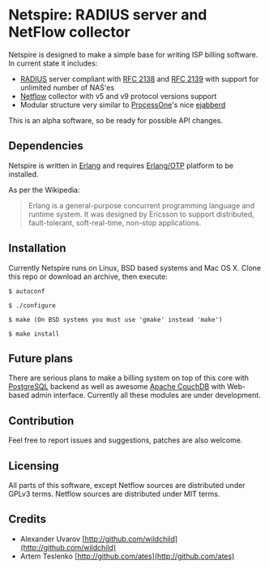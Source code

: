 Netspire: RADIUS server and NetFlow collector
=============================================

Netspire is designed to make a simple base for writing ISP billing software. In current state it includes:

* [RADIUS](http://en.wikipedia.org/wiki/RADIUS) server compliant with [RFC 2138](http://www.ietf.org/rfc/rfc2138.txt) and [RFC 2139](http://www.ietf.org/rfc/rfc2138.txt) with support for unlimited number of NAS'es
* [Netflow](http://en.wikipedia.org/wiki/Netflow) collector with v5 and v9 protocol versions support
* Modular structure very similar to [ProcessOne](http://www.process-one.net)'s nice [ejabberd](http://www.ejabberd.im)

This is an alpha software, so be ready for possible API changes.

Dependencies
------------

Netspire is written in [Erlang](http://en.wikipedia.org/wiki/Erlang_%28programming_language%29) and requires [Erlang/OTP](http://www.erlang.org) platform to be installed.

As per the Wikipedia:

>Erlang is a general-purpose concurrent programming language and runtime system. It was designed by Ericsson to support distributed, fault-tolerant, soft-real-time, non-stop applications.

Installation
------------

Currently Netspire runs on Linux, BSD based systems and Mac OS X. Clone this repo or download an archive, then execute:

    $ autoconf

    $ ./configure

    $ make (On BSD systems you must use 'gmake' instead 'make')

    $ make install

Future plans
------------

There are serious plans to make a billing system on top of this core with [PostgreSQL](http://www.postgresql.org) backend as well as awesome [Apache CouchDB](http://couchdb.apache.org) with Web-based admin interface. Currently all these modules are under development.

Contribution
------------

Feel free to report issues and suggestions, patches are also welcome.

Licensing
---------

All parts of this software, except Netflow sources are distributed under GPLv3 terms.
Netflow sources are distributed under MIT terms.

Credits
-------

* Alexander Uvarov [http://github.com/wildchild](http://github.com/wildchild)
* Artem Teslenko [http://github.com/ates](http://github.com/ates)

